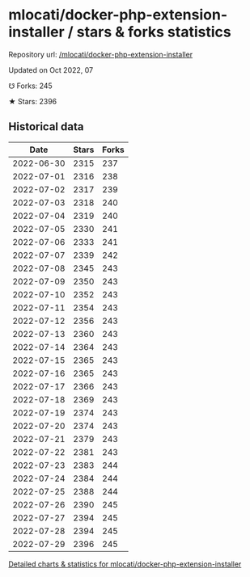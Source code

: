 # mlocati/docker-php-extension-installer / stars & forks statistics

Repository url: [/mlocati/docker-php-extension-installer](https://github.com/mlocati/docker-php-extension-installer)

Updated on Oct 2022, 07

☋ Forks: 245

★ Stars: 2396

## Historical data
| Date | Stars | Forks |
|------|-------|-------|
| 2022-06-30 | 2315 | 237 | 
| 2022-07-01 | 2316 | 238 | 
| 2022-07-02 | 2317 | 239 | 
| 2022-07-03 | 2318 | 240 | 
| 2022-07-04 | 2319 | 240 | 
| 2022-07-05 | 2330 | 241 | 
| 2022-07-06 | 2333 | 241 | 
| 2022-07-07 | 2339 | 242 | 
| 2022-07-08 | 2345 | 243 | 
| 2022-07-09 | 2350 | 243 | 
| 2022-07-10 | 2352 | 243 | 
| 2022-07-11 | 2354 | 243 | 
| 2022-07-12 | 2356 | 243 | 
| 2022-07-13 | 2360 | 243 | 
| 2022-07-14 | 2364 | 243 | 
| 2022-07-15 | 2365 | 243 | 
| 2022-07-16 | 2365 | 243 | 
| 2022-07-17 | 2366 | 243 | 
| 2022-07-18 | 2369 | 243 | 
| 2022-07-19 | 2374 | 243 | 
| 2022-07-20 | 2374 | 243 | 
| 2022-07-21 | 2379 | 243 | 
| 2022-07-22 | 2381 | 243 | 
| 2022-07-23 | 2383 | 244 | 
| 2022-07-24 | 2384 | 244 | 
| 2022-07-25 | 2388 | 244 | 
| 2022-07-26 | 2390 | 245 | 
| 2022-07-27 | 2394 | 245 | 
| 2022-07-28 | 2394 | 245 | 
| 2022-07-29 | 2396 | 245 | 


[Detailed charts & statistics for mlocati/docker-php-extension-installer](https://reviewgithub.com/rep/mlocati/docker-php-extension-installer)
